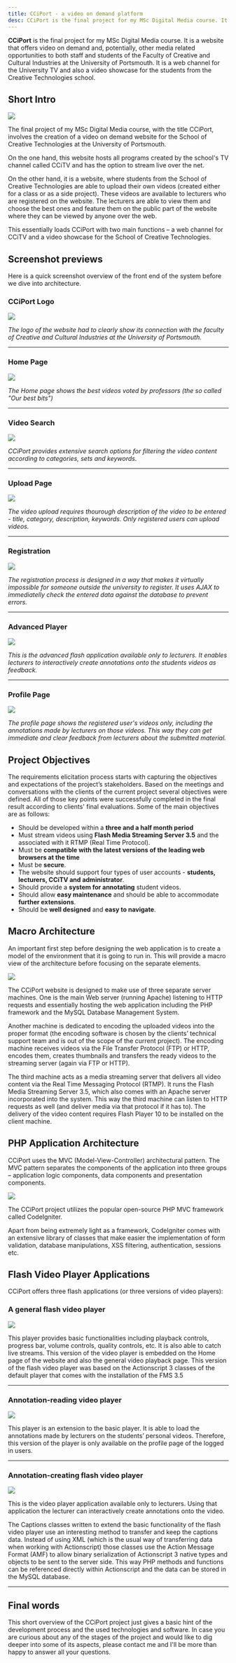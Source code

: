 ```yaml
---
title: CCiPort - a video on demand platform
desc: CCiPort is the final project for my MSc Digital Media course. It is a website that offers video on demand, live streaming and additional functionality for students and teachers.
---
```



**CCiPort** is the final project for my MSc Digital Media course. It is a website that offers video on demand and, potentially, other media related opportunities to both staff and students of the Faculty of Creative and Cultural Industries at the University of Portsmouth. It is a web channel for the University TV and also a video showcase for the students from the Creative Technologies school.

## Short Intro

<img class="img-inline-right" src="{{ site.baseurl }}/assets/img/master-project/cciport_dissertation.png">

The final project of my MSc Digital Media course, with the title CCiPort, involves the creation of a video on demand website for the School of Creative Technologies at the University of Portsmouth.

On the one hand, this website hosts all programs created by the school's TV channel called CCiTV and has the option to stream live over the net.

On the other hand, it is a website, where students from the School of Creative Technologies are able to upload their own videos (created either for a class or as a side project). These videos are available to lecturers who are registered on the website. The lecturers are able to view them and choose the best ones and feature them on the public part of the website where they can be viewed by anyone over the web.

This essentially loads CCiPort with two main functions – a web channel for CCiTV and a video showcase for the School of Creative Technologies.

## Screenshot previews
Here is a quick screenshot overview of the front end of the system before we dive into architecture.

### CCiPort Logo

<img src="{{ site.baseurl }}/assets/img/master-project/cciport_1.jpg">

*The logo of the website had to clearly show its connection with the faculty of Creative and Cultural Industries at the University of Portsmouth.*

---------------------------------------

### Home Page

<img src="{{ site.baseurl }}/assets/img/master-project/cciport_2.jpg">

*The Home page shows the best videos voted by professors (the so called "Our best bits")*

---------------------------------------

### Video Search

<img src="{{ site.baseurl }}/assets/img/master-project/cciport_3.jpg">

*CCiPort provides extensive search options for filtering the video content according to categories, sets and keywords.*

---------------------------------------

### Upload Page

<img src="{{ site.baseurl }}/assets/img/master-project/cciport_4.jpg">

*The video upload requires thourough description of the video to be entered - title, category, description, keywords. Only registered users can upload videos.*

---------------------------------------

### Registration

<img src="{{ site.baseurl }}/assets/img/master-project/cciport_5.jpg">

*The registration process is designed in a way that makes it virtually impossible for someone outside the university to register. It uses AJAX to immediatelly check the entered data against the database to prevent errors.*

---------------------------------------

### Advanced Player

<img src="{{ site.baseurl }}/assets/img/master-project/cciport_6.jpg">

*This is the advanced flash application available only to lecturers. It enables lecturers to interactively create annotations onto the students videos as feedback.*

---------------------------------------

### Profile Page

<img src="{{ site.baseurl }}/assets/img/master-project/cciport_7.jpg">

*The profile page shows the registered user's videos only, including the annotations made by lecturers on those videos. This way they can get immediate and clear feedback from lecturers about the submitted material.*


## Project Objectives

The requirements elicitation process starts with capturing the objectives and expectations of the project’s stakeholders. Based on the meetings and conversations with the clients of the current project several objectives were defined. All of those key points were successfully completed in the final result according to clients' final evaluations. Some of the main objectives are as follows:


 - Should be developed within a **three and a half month period**
 - Must stream videos using **Flash Media Streaming Server 3.5** and the associated with it RTMP (Real Time Protocol).
 - Must be **compatible with the latest versions of the leading web browsers at the time**
 - Must be **secure**.
 - The website should support four types of user accounts - **students, lecturers, CCiTV and administrator**.
 - Should provide a **system for annotating** student videos.
 - Should allow **easy maintenance** and should be able to accommodate **further extensions**.
 - Should be **well designed** and **easy to navigate**.


## Macro Architecture

An important first step before designing the web application is to create a model of the environment that it is going to run in. This will provide a macro view of the architecture before focusing on the separate elements.

<img class="img-inline-right" src="{{ site.baseurl }}/assets/img/master-project/cciport_macro_architecture.png">

The CCiPort website is designed to make use of three separate server machines. One is the main Web server (running Apache) listening to HTTP requests and essentially hosting the web application including the PHP framework and the MySQL Database Management System.

Another machine is dedicated to encoding the uploaded videos into the proper format (the encoding software is chosen by the clients’ technical support team and is out of the scope of the current project). The encoding machine receives videos via the File Transfer Protocol (FTP) or HTTP, encodes them, creates thumbnails and transfers the ready videos to the streaming server (again via FTP or HTTP).

The third machine acts as a media streaming server that delivers all video content via the Real Time Messaging Protocol (RTMP). It runs the Flash Media Streaming Server 3.5, which also comes with an Apache server incorporated into the system. This way the third machine can listen to HTTP requests as well (and deliver media via that protocol if it has to). The delivery of the video content requires Flash Player 10 to be installed on the client machine.


## PHP Application Architecture

CCiPort uses the MVC (Model-View-Controller) architectural pattern. The MVC pattern separates the components of the application into three groups – application logic components, data components and presentation components.

<img class="img-inline-left" src="{{ site.baseurl }}/assets/img/master-project/cciport_codeigniter.png">

The CCiPort project utilizes the popular open-source PHP MVC framework called CodeIgniter.

Apart from being extremely light as a framework, CodeIgniter comes with an extensive library of classes that make easier the implementation of form validation, database manipulations, XSS filtering, authentication, sessions etc.


## Flash Video Player Applications

CCiPort offers three flash applications (or three versions of video players):

### A general flash video player

<img src="{{ site.baseurl }}/assets/img/master-project/cciport_base_player.png">

This player provides basic functionalities including playback controls, progress bar, volume controls, quality controls, etc. It is also able to catch live streams. This version of the video player is embedded on the Home page of the website and also the general video playback page. This version of the flash video player was based on the Actionscript 3 classes of the default player that comes with the installation of the FMS 3.5

---------------------------------------

### Annotation-reading video player

<img src="{{ site.baseurl }}/assets/img/master-project/cciport_captions_read_player.png">

This player is an extension to the basic player. It is able to load the annotations made by lecturers on the students’ personal videos. Therefore, this version of the player is only available on the profile page of the logged in users.

---------------------------------------

### Annotation-creating flash video player
<img src="{{ site.baseurl }}/assets/img/master-project/cciport_advanced_player.png">

This is the video player application available only to lecturers. Using that application the lecturer can interactively create annotations onto the video.

The Captions classes written to extend the basic functionality of the flash video player use an interesting method to transfer and keep the captions data. Instead of using XML (which is the usual way of transferring data when working with Actionscript) those classes use the Action Message Format (AMF) to allow binary serialization of Actionscript 3 native types and objects to be sent to the server side. This way PHP methods and functions can be referenced directly within Actionscript and the data can be stored in the MySQL database.

---------------------------------------

## Final words

This short overview of the CCiPort project just gives a basic hint of the development process and the used technologies and software. In case you are curious about any of the stages of the project and would like to dig deeper into some of its aspects, please contact me and I'll be more than happy to answer all your questions.
